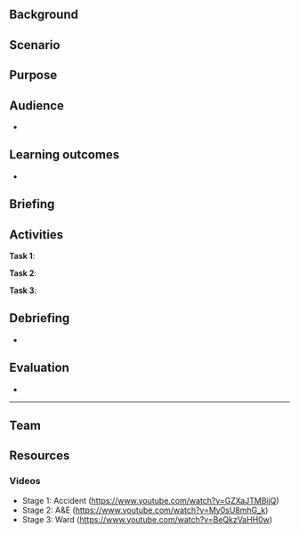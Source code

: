 ## Background



## Scenario



## Purpose




## Audience

- 


## Learning outcomes

- 

## Briefing



## Activities

**Task 1**: 

**Task 2**: 

**Task 3**: 


## Debriefing

- 

## Evaluation

- 


---

## Team



## Resources

### Videos

- Stage 1: Accident (https://www.youtube.com/watch?v=GZXaJTMBijQ)
- Stage 2: A&E (https://www.youtube.com/watch?v=My0sU8mhG_k)
- Stage 3: Ward (https://www.youtube.com/watch?v=BeQkzVaHH0w)